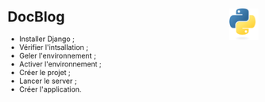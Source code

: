 # **DocBlog** <a href="../../../"><img align="right" src="../../../assets/logo/Python-logo-notext.svg" alt="Python" height="64px"></a>
* Installer Django ;
* Vérifier l'intsallation ;
* Geler l'environnement ;
* Activer l'environnement ;
* Créer le projet ;
* Lancer le server ;
* Créer l'application.
<!-- ___
[notes](./note.md) -->